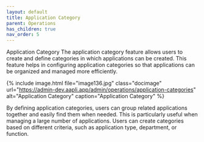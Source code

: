 ```yaml
---
layout: default
title: Application Category
parent: Operations
has_children: true
nav_order: 5
---
```

Application Category
The application category feature allows users to create and define categories in which applications can be created. This feature helps in configuring application categories so that applications can be organized and managed more efficiently.

{% include image.html file="image136.jpg" class="docimage" url="https://admin-dev.aapli.app/admin/operations/application-categories" alt="Application Category" caption="Application Category" %}

By defining application categories, users can group related applications together and easily find them when needed. This is particularly useful when managing a large number of applications. Users can create categories based on different criteria, such as application type, department, or function.

